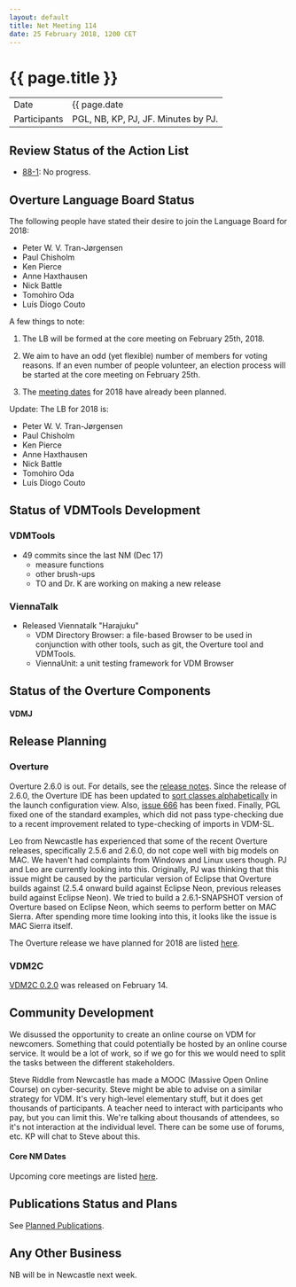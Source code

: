 ```yaml
---
layout: default
title: Net Meeting 114
date: 25 February 2018, 1200 CET
---
```


<script src="https://code.jquery.com/jquery-1.11.1.min.js">
</script>
<script src="/javascripts/edit.js"></script>
<script>setEditButonNm();</script>

# {{ page.title }}

|||
|---|---|
| Date | {{ page.date | date: "%-d %B %Y, %R %Z"}} |
| Participants | PGL, NB, KP, PJ, JF.  Minutes by PJ. |

## Review Status of the Action List

* [88-1](https://github.com/overturetool/overturetool.github.io/issues/18): No progress.

## Overture Language Board Status

The following people have stated their desire to join the Language Board for 2018:

* Peter W. V. Tran-Jørgensen
* Paul Chisholm
* Ken Pierce
* Anne Haxthausen
* Nick Battle
* Tomohiro Oda
* Luís Diogo Couto

A few things to note:

1. The LB will be formed at the core meeting on February 25th, 2018.

2. We aim to have an odd (yet flexible) number of members for voting reasons. If an even number of people volunteer, an election process will be started at the core meeting on February 25th.

3. The [meeting dates](https://github.com/overturetool/language/wiki/Language-Board-NetMeeting-Minutes#meeting-dates-for-2018) for 2018 have already been planned.

Update: The LB for 2018 is:

* Peter W. V. Tran-Jørgensen
* Paul Chisholm
* Ken Pierce
* Anne Haxthausen
* Nick Battle
* Tomohiro Oda
* Luís Diogo Couto

## Status of VDMTools Development
### VDMTools

* 49 commits since the last NM (Dec 17)
  - measure functions
  - other brush-ups
  - TO and Dr. K are working on making a new release

### ViennaTalk

* Released Viennatalk "Harajuku"
  - VDM Directory Browser: a file-based Browser to be used in conjunction with other tools, such as git, the Overture tool and VDMTools.
  - ViennaUnit: a unit testing framework for VDM Browser

##  Status of the Overture Components
#### VDMJ



##  Release Planning

### Overture

Overture 2.6.0 is out. For details, see the [release notes](https://github.com/overturetool/overture/releases/tag/Release%2F2.6.0).
 Since the release of 2.6.0, the Overture IDE has been updated to [sort classes alphabetically](https://github.com/overturetool/overture/issues/665) in the launch configuration view. Also, [issue 666](https://github.com/overturetool/overture/issues/666) has been fixed. Finally, PGL fixed one of the standard examples, which did not pass type-checking due to a recent improvement related to type-checking of imports in VDM-SL.
 
Leo from Newcastle has experienced that some of the recent Overture releases, specifically 2.5.6 and 2.6.0, do not cope well with big models on MAC. We haven't had complaints from Windows and Linux users though. PJ and Leo are currently looking into this. Originally, PJ was thinking that this issue might be caused by the particular version of Eclipse that Overture builds against (2.5.4 onward build against Eclipse Neon, previous releases build against Eclipse Neon). We tried to build a 2.6.1-SNAPSHOT version of Overture based on Eclipse Neon, which seems to perform better on MAC Sierra. After spending more time looking into this, it looks like the issue is MAC Sierra itself.

The Overture release we have planned for 2018 are listed [here](https://github.com/overturetool/overture/milestones).

### VDM2C

[VDM2C 0.2.0](https://github.com/overturetool/vdm2c/releases) was released on February 14.

##  Community Development

We disussed the opportunity to create an online course on VDM for newcomers. Something that could potentially be hosted by an online course service. It would be a lot of work, so if we go for this we would need to split the tasks between the different stakeholders.

Steve Riddle from Newcastle has made a MOOC (Massive Open Online Course) on cyber-security. Steve might be able to advise on a similar strategy for VDM. It's very high-level elementary stuff, but it does get thousands of participants. A teacher need to interact with participants who pay, but you can limit this. We're talking about thousands of attendees, so it's not interaction at the individual level. There can be some use of forums, etc. KP will chat to Steve about this.

#### Core NM Dates

Upcoming core meetings are listed [here](https://www.overturetool.org/netmeetings/).

##  Publications Status and Plans

See [Planned Publications](https://www.overturetool.org/publications/PlannedPublications.html).

##  Any Other Business

NB will be in Newcastle next week.


